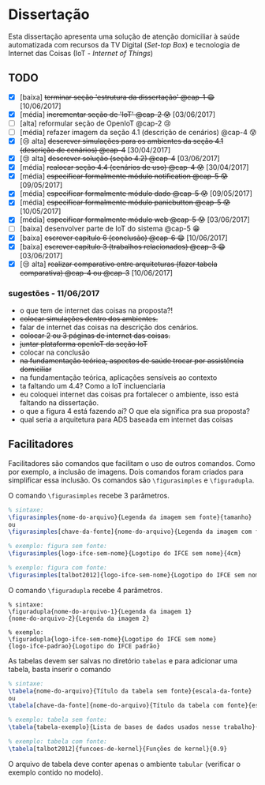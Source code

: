 # Dissertação 

Esta dissertação apresenta uma solução de atenção domiciliar à saúde 
automatizada com recursos da TV Digital (*Set-top Box*) e tecnologia
de Internet das Coisas (IoT - *Internet of Things*)
## TODO

- [x] [baixa] ~~terminar seção 'estrutura da dissertação' @cap-1 :grin:~~ [10/06/2017]
- [x] [média] ~~incrementar seção de 'IoT' @cap-2 :cold_sweat:~~ [03/06/2017] 
- [ ] [alta] reformular seção de OpenIoT @cap-2 :cry: 
- [ ] [média] refazer imagem da seção 4.1 (descrição de cenários) @cap-4 :cold_sweat: 
- [x] [:cry: alta] ~~descrever simulações para os ambientes da seção 4.1 (descrição de cenários) @cap-4~~ [30/04/2017]
- [x] [:cry: alta] ~~descrever solução (seção 4.2) @cap-4~~ [03/06/2017]
- [x] [média] ~~realocar seção 4.4 (cenários de uso) @cap-4 :cold_sweat:~~ [30/04/2017]
- [x] [média] ~~especificar formalmente módulo notification @cap-5 :cold_sweat:~~ [09/05/2017]
- [x] [média] ~~especificar formalmente módulo dado @cap-5 :cold_sweat:~~ [09/05/2017]
- [x] [média] ~~especificar formalmente módulo panicbutton @cap-5 :cold_sweat:~~ [10/05/2017]
- [x] [média] ~~especificar formalmente módulo web @cap-5 :cold_sweat:~~ [03/06/2017]
- [ ] [baixa] desenvolver parte de IoT do sistema @cap-5 :grin: 
- [x] [baixa] ~~escrever capítulo 6 (conclusão) @cap-6 :grin:~~ [10/06/2017]
- [x] [baixa] ~~escrever capítulo 3 (trabalhos relacionados) @cap-3 :grin:~~ [03/06/2017]
- [x] [:cry: alta] ~~realizar comparativo entre arquiteturas (fazer tabela 
comparativa) @cap-4 ou @cap-3~~ [10/06/2017]

### sugestões - 11/06/2017

* o que tem de internet das coisas na proposta?!
* ~~colocar simulações dentro dos ambientes.~~
* falar de internet das coisas na descrição dos cenários.
* ~~colocar 2 ou 3 páginas de internet das coisas.~~
* ~~juntar plataforma openIoT da seção IoT~~
* colocar na conclusão 
* ~~na fundamentação teórica, aspectos de saúde trocar por assistência domiciliar~~
* na fundamentação teórica, aplicações sensíveis ao contexto
* ta faltando um 4.4? Como a IoT incluenciaria 
* eu coloquei internet das coisas pra fortalecer o ambiente, isso está faltando
na dissertação.
* o que a figura 4 está fazendo aí? O que ela significa pra sua proposta?
* qual seria a arquitetura para ADS baseada em internet das coisas

## Facilitadores

Facilitadores são comandos que facilitam o uso de outros comandos. Como por exemplo, a inclusão de imagens. Dois comandos foram criados para simplificar essa inclusão. Os comandos são
`\figurasimples` e `\figuradupla`.

O comando `\figurasimples` recebe 3 parâmetros. 

```latex
% sintaxe:
\figurasimples{nome-do-arquivo}{Legenda da imagem sem fonte}{tamanho}
ou
\figurasimples[chave-da-fonte]{nome-do-arquivo}{Legenda da imagem com fonte}{tamanho}

% exemplo: figura sem fonte:
\figurasimples{logo-ifce-sem-nome}{Logotipo do IFCE sem nome}{4cm}

% exemplo: figura com fonte:
\figurasimples[talbot2012]{logo-ifce-sem-nome}{Logotipo do IFCE sem nome}{4cm}
```

O comando `\figuradupla` recebe 4 parâmetros.
```
% sintaxe:
\figuradupla{nome-do-arquivo-1}{Legenda da imagem 1}
{nome-do-arquivo-2}{Legenda da imagem 2}

% exemplo:
\figuradupla{logo-ifce-sem-nome}{Logotipo do IFCE sem nome}
{logo-ifce-padrao}{Logotipo do IFCE padrão}
```

As tabelas devem ser salvas no diretório `tabelas` e para adicionar uma tabela, basta inserir o comando 
```latex
% sintaxe:
\tabela{nome-do-arquivo}{Título da tabela sem fonte}{escala-da-fonte}
ou
\tabela[chave-da-fonte]{nome-do-arquivo}{Título da tabela com fonte}{escala-da-fonte}

% exemplo: tabela sem fonte:
\tabela{tabela-exemplo}{Lista de bases de dados usados nesse trabalho}{1}

% exemplo: tabela com fonte:
\tabela[talbot2012]{funcoes-de-kernel}{Funções de kernel}{0.9}
```
O arquivo de tabela deve conter apenas o ambiente `tabular` (verificar o exemplo contido no modelo).
